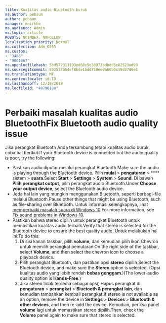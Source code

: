 ```yaml
---
title: Kualitas audio Bluetooth buruk
ms.author: pebaum
author: pebaum
manager: mnirkhe
ms.audience: Admin
ms.topic: article
ROBOTS: NOINDEX, NOFOLLOW
localization_priority: Normal
ms.collection: Adm_O365
ms.custom:
- "3486"
- "9001467"
ms.openlocfilehash: 5bd572311193ed68c5c38973bdbdd5c82523ed99
ms.sourcegitcommit: 802537a54ef8bde1bdd758ee9a60b6c19d37d6e1
ms.translationtype: MT
ms.contentlocale: id-ID
ms.lasthandoff: 12/19/2019
ms.locfileid: "40796188"
---
```

# <a name="fix-bluetooth-audio-quality-issue"></a><span data-ttu-id="faa46-102">Perbaiki masalah kualitas audio Bluetooth</span><span class="sxs-lookup"><span data-stu-id="faa46-102">Fix Bluetooth audio quality issue</span></span>

<span data-ttu-id="faa46-103">Jika perangkat Bluetooth Anda tersambung tetapi kualitas audio buruk, coba hal berikut:</span><span class="sxs-lookup"><span data-stu-id="faa46-103">If your Bluetooth device is connected but the audio quality is poor, try the following:</span></span>

- <span data-ttu-id="faa46-104">Pastikan audio diputar melalui perangkat Bluetooth.</span><span class="sxs-lookup"><span data-stu-id="faa46-104">Make sure the audio is playing through the Bluetooth device.</span></span> <span data-ttu-id="faa46-105">Pilih **mulai** > **pengaturan** > \*\*\*\* sistem > **suara**.</span><span class="sxs-lookup"><span data-stu-id="faa46-105">Select **Start** > **Settings** > **System** > **Sound**.</span></span> <span data-ttu-id="faa46-106">Di bawah **Pilih perangkat output**, pilih perangkat audio Bluetooth.</span><span class="sxs-lookup"><span data-stu-id="faa46-106">Under **Choose your output device**, select the Bluetooth audio device.</span></span>
- <span data-ttu-id="faa46-107">Jeda hal lain yang mungkin menggunakan Bluetooth, seperti berbagi-file melalui Bluetooth.</span><span class="sxs-lookup"><span data-stu-id="faa46-107">Pause other things that might be using Bluetooth, such as file-sharing over Bluetooth.</span></span> <span data-ttu-id="faa46-108">Untuk informasi selengkapnya, lihat [memperbaiki masalah suara di Windows 10](https://support.microsoft.com/help/4520288/windows-10-fix-sound-problems).</span><span class="sxs-lookup"><span data-stu-id="faa46-108">For more information, see [Fix sound problems in Windows 10](https://support.microsoft.com/help/4520288/windows-10-fix-sound-problems).</span></span>
- <span data-ttu-id="faa46-109">Pastikan bahwa stereo dipilih untuk perangkat Bluetooth untuk memastikan kualitas audio terbaik.</span><span class="sxs-lookup"><span data-stu-id="faa46-109">Verify that stereo is selected for the Bluetooth device to ensure the best quality audio.</span></span> <span data-ttu-id="faa46-110">Untuk melakukan hal ini:</span><span class="sxs-lookup"><span data-stu-id="faa46-110">To do this:</span></span> 
    1. <span data-ttu-id="faa46-111">Di sisi kanan taskbar, pilih **volume**, dan kemudian pilih ikon Chevron untuk memilih perangkat pemutaran.</span><span class="sxs-lookup"><span data-stu-id="faa46-111">On the right side of the taskbar, select **Volume**, and then select the chevron icon to choose a playback device.</span></span>
    2. <span data-ttu-id="faa46-112">Pilih perangkat Bluetooth, dan pastikan opsi **stereo** dipilih.</span><span class="sxs-lookup"><span data-stu-id="faa46-112">Select the Bluetooth device, and make sure the **Stereo** option is selected.</span></span> <span data-ttu-id="faa46-113">(Opsi kualitas audio yang lebih rendah **bebas genggam**.)</span><span class="sxs-lookup"><span data-stu-id="faa46-113">(The lower-audio quality option is **Hands-Free**.)</span></span>
    3. <span data-ttu-id="faa46-114">Jika stereo tidak tersedia sebagai opsi, Hapus perangkat di **pengaturan** > **perangkat** > **Bluetooth & perangkat lain**, dan kemudian tambahkan kembali perangkat.</span><span class="sxs-lookup"><span data-stu-id="faa46-114">If stereo is not available as an option, remove the device in **Settings** > **Devices** > **Bluetooth & other devices**, and then re-add the device.</span></span> <span data-ttu-id="faa46-115">Kemudian, periksa panel **volume** lagi untuk memastikan stereo dipilih.</span><span class="sxs-lookup"><span data-stu-id="faa46-115">Then, check the **Volume** panel again to make sure that stereo is selected.</span></span>

